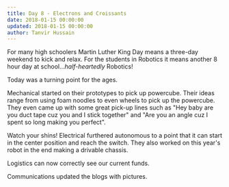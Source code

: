 ```yaml
---
title: Day 8 - Electrons and Croissants
date: 2018-01-15 00:00:00
updated: 2018-01-15 00:00:00
author: Tanvir Hussain
---
```


For many high schoolers Martin Luther King Day means a three-day weekend to kick and relax. For the students in Robotics it means another 8 hour day at school...*half-heartedly* Robotics!

Today was a turning point for the ages.

Mechanical started on their prototypes to pick up powercube. Their ideas range from using foam noodles to even wheels to pick up the powercube. They even came up with some great pick-up lines such as "Hey baby are you duct tape cuz you and I stick together" and "Are you an angle cuz I spent so long making you perfect".

Watch your shins! Electrical furthered autonomous to a point that it can start in the center position and reach the switch. They also worked on this year's robot in the end making a drivable chassis.

Logistics can now correctly see our current funds.

Communications updated the blogs with pictures.
